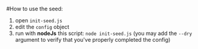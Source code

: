 #How to use the seed:

1) open `init-seed.js`
2) edit the `config` object
3) run with **nodeJs** this script: `node init-seed.js` (you may add the `--dry` argument to verify that you've properly completed the config)
